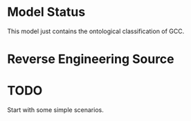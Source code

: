 # Model Status

This model just contains the ontological classification of GCC.

# Reverse Engineering Source


# TODO

Start with some simple scenarios.